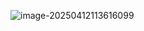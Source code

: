 ![image-20250412113616099](C:\Users\coffe\AppData\Roaming\Typora\typora-user-images\image-20250412113616099.png)